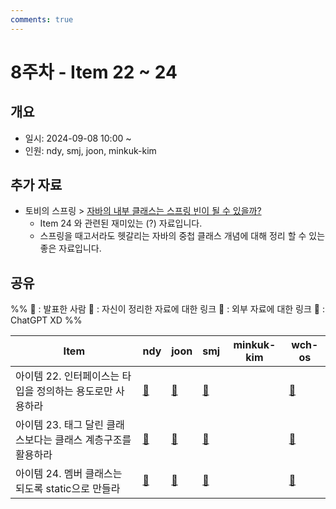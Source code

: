 ```yaml
---
comments: true
---
```

# 8주차 - Item 22 ~ 24

## 개요

- 일시: 2024-09-08 10:00 ~ 
- 인원: ndy, smj, joon, minkuk-kim

## 추가 자료
- 토비의 스프링 > [자바의 내부 클래스는 스프링 빈이 될 수 있을까?](https://www.youtube.com/watch?v=2G41JMLh05U)
	- Item 24 와 관련된 재미있는 (?) 자료입니다.
	- 스프링을 때고서라도 헷갈리는 자바의 중첩 클래스 개념에 대해 정리 할 수 있는 좋은 자료입니다.

## 공유
%% 
📢 : 발표한 사람
📄 : 자신이 정리한 자료에 대한 링크
🔗 : 외부 자료에 대한 링크
🤖 : ChatGPT XD
%%

| Item                                | ndy                                | joon | smj | minkuk-kim | wch-os |
| ----------------------------------- | ---------------------------------- | --- | ---- | ---------- | ------ |
| 아이템 22. 인터페이스는 타입을 정의하는 용도로만 사용하라 | [📄](docs/chapter04/item22/ndy.md) |[📄](https://wonjoon.gitbook.io/joons-til/books/effective-java/item22.-use-interfaces-only-to-define-types) | [📄](https://shinminjin.github.io/posts/item22/) |  | [📄](https://cute-boron-dfb.notion.site/22-824cf077f4ca4a0e80278470b5fb93cd) |
| 아이템 23. 태그 달린 클래스보다는 클래스 계층구조를 활용하라 | [📄](docs/chapter04/item23/ndy.md) |[📄](https://wonjoon.gitbook.io/joons-til/books/effective-java/item23.-prefer-class-hierarchies-to-tagged-classes) | [📄](https://shinminjin.github.io/posts/item23/) |  | [📄](https://cute-boron-dfb.notion.site/23-b79d5f78dee445dc9e563e70223e6c0f) |
| 아이템 24. 멤버 클래스는 되도록 static으로 만들라 | [📄](docs/chapter04/item24/ndy.md) |[📄](https://wonjoon.gitbook.io/joons-til/books/effective-java/item24.-favor-static-member-classes-over-non-static) | [📄](https://shinminjin.github.io/posts/item24/) |  | [📄](https://cute-boron-dfb.notion.site/24-f004ab57af0448ea93df7f00fd07e629) |
